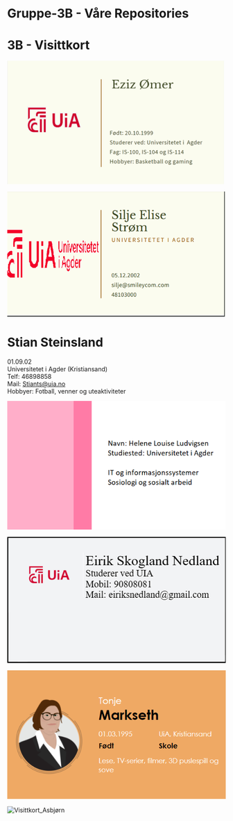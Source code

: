 # Gruppe-3B - Våre Repositories

# 3B - Visittkort

<img src="https://raw.githubusercontent.com/3Beast/Gruppe-3B/main/Businessmannen.png" alt="Eziz visittkort" width="500"/>

![visittkort silje](https://raw.githubusercontent.com/3Beast/Gruppe-3B/main/visittkort%20silje.png)

# Stian Steinsland
01.09.02 <br>
Universitetet i Agder (Kristiansand) <br>
Telf: 46898858 <br>
Mail: Stiants@uia.no <br>
Hobbyer: Fotball, venner og uteaktiviteter <br>

![Visittkort Helene](https://raw.githubusercontent.com/3Beast/Gruppe-3B/main/helenevisittkort.png)

![Visittkort Eirik](https://raw.githubusercontent.com/3Beast/Gruppe-3B/main/visitkortesn.png)
 
![Visittkort Tonje](https://raw.githubusercontent.com/3Beast/Gruppe-3B/main/VisittkortTonje.png)

![Visittkort_Asbjørn](https://raw.githubusercontent.com/3Beast/Gruppe-3B/main/Visitkortasbj%C3%B8rn.png)
